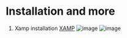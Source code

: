 # Installation and more

1. Xamp installation [XAMP](https://www.apachefriends.org/es/index.html)
![image](https://github.com/SmoshCH/Itca2/assets/84145465/a87560d6-bccf-4993-b41d-dc613f7f8df6)
![image](https://github.com/SmoshCH/Itca2/assets/84145465/d4144359-28aa-4d2c-9078-b36ddc8dab93)
